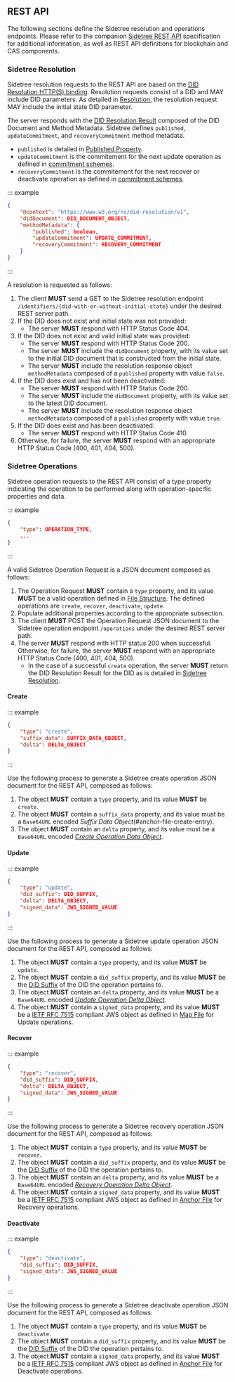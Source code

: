 ## REST API

The following sections define the Sidetree resolution and operations endpoints. Please refer to the companion [Sidetree REST API](https://identity.foundation/sidetree/swagger/) specification for additional information, as well as REST API definitions for blockchain and CAS components.

### Sidetree Resolution

Sidetree resolution requests to the REST API are based on the [DID Resolution HTTP(S) binding](https://w3c-ccg.github.io/did-resolution/#bindings-https).
Resolution requests consist of a DID and MAY include DID parameters.
As detailed in [Resolution](#resolution), the resolution request MAY include the initial state DID parameter.

The server responds with the [DID Resolution Result](https://w3c-ccg.github.io/did-resolution/#did-resolution-result) composed of the DID Document and Method Metadata.
Sidetree defines `published`, `updateCommitment`, and `recoveryCommitment` method metadata.
   - `published` is detailed in [Published Property](#published-property).
   - `updateCommitment` is the commitement for the next update operation as defined in [commitment schemes](https://identity.foundation/sidetree/spec/#commitment-schemes).
   - `recoveryCommitment` is the commitement for the next recover or deactivate operation as defined in [commitment schemes](https://identity.foundation/sidetree/spec/#commitment-schemes).

::: example
```json
{
    "@context": "https://www.w3.org/ns/did-resolution/v1",
    "didDocument": DID_DOCUMENT_OBJECT,
    "methodMetadata": {
        "published": boolean,
        "updateCommitment": UPDATE_COMMITMENT,
        "recoveryCommitment": RECOVERY_COMMITMENT
    }
}
```
:::

A resolution is requested as follows:

1. The client ****MUST**** send a GET to the Sidetree resolution endpoint `/identifiers/{did-with-or-without-initial-state}` under the desired REST server path.
2. If the DID does not exist and initial state was not provided:
   - The server ****MUST**** respond with HTTP Status Code 404.
3. If the DID does not exist and valid initial state was provided:
   - The server ****MUST**** respond with HTTP Status Code 200.
   - The server ****MUST**** include the `didDocument` property, with its value set to the initial DID document that is constructed from the initial state.
   - The server ****MUST**** include the resolution response object `methodMetadata` composed of a `published` property with value `false`.
4. If the DID does exist and has not been deactivated:
   - The server ****MUST**** respond with HTTP Status Code 200.
   - The server ****MUST**** include the `didDocument` property, with its value set to the latest DID document.
   - The server ****MUST**** include the resolution response object `methodMetadata` composed of a `published` property with value `true`.
5. If the DID does exist and has been deactivated:
    - The server ****MUST**** respond with HTTP Status Code 410.
6. Otherwise, for failure, the server ****MUST**** respond with an appropriate HTTP Status Code (400, 401, 404, 500).

### Sidetree Operations

Sidetree operation requests to the REST API consist of a type property indicating the operation to be performed along with operation-specific properties and data.

::: example
```json
{
    "type": OPERATION_TYPE,
    ...
}
```
:::

A valid Sidetree Operation Request is a JSON document composed as follows:

1. The Operation Request ****MUST**** contain a `type` property, and its value ****MUST**** be a valid operation defined in
[File Structure](#file-structures). The defined operations are `create`, `recover`, `deactivate`, `update`.
2. Populate additional properties according to the appropriate subsection.
3. The client ****MUST**** POST the Operation Request JSON document to the Sidetree operation endpoint `/operations` under the desired REST server path.
4. The server ****MUST**** respond with HTTP status 200 when successful. Otherwise, for failure, the server ****MUST**** respond with an appropriate HTTP Status Code (400, 401, 404, 500).
   - In the case of a successful `create` operation, the server ****MUST**** return the DID Resolution Result for the DID as is detailed in [Sidetree Resolution](#sidetree-resolution).

#### Create

::: example
```json
{
    "type": "create",
    "suffix_data": SUFFIX_DATA_OBJECT,
    "delta": DELTA_OBJECT
}
```
:::

Use the following process to generate a Sidetree create operation JSON document for the REST API, composed as follows:

1. The object ****MUST**** contain a `type` property, and its value ****MUST**** be `create`.
2. The object ****MUST**** contain a `suffix_data` property, and its value must be a `Base64URL` encoded _Suffix Data Object_(#anchor-file-create-entry).
3. The object ****MUST**** contain an `delta` property, and its value must be a `Base64URL` encoded [_Create Operation Data Object_](#create-data-object).

#### Update

::: example
```json
{
    "type": "update",
    "did_suffix": DID_SUFFIX,
    "delta": DELTA_OBJECT,
    "signed_data": JWS_SIGNED_VALUE
}
```
:::

Use the following process to generate a Sidetree update operation JSON document for the REST API, composed as follows:

1. The object ****MUST**** contain a `type` property, and its value ****MUST**** be `update`.
1. The object ****MUST**** contain a `did_suffix` property, and its value ****MUST**** be the [DID Suffix](#did-suffix) of the DID the operation pertains to.
1. The object ****MUST**** contain an `delta` property, and its value ****MUST**** be a `Base64URL` encoded [_Update Operation Delta Object_](#update-data-object).
1. The object ****MUST**** contain a `signed_data` property, and its value ****MUST**** be a [IETF RFC 7515](https://tools.ietf.org/html/rfc7515) compliant JWS object
as defined in [Map File](https://identity.foundation/sidetree/spec/#map-file) for Update operations.

#### Recover

::: example
```json
{
    "type": "recover",
    "did_suffix": DID_SUFFIX,
    "delta": DELTA_OBJECT,
    "signed_data": JWS_SIGNED_VALUE
}
```
:::

Use the following process to generate a Sidetree recovery operation JSON document for the REST API, composed as follows:

1. The object ****MUST**** contain a `type` property, and its value ****MUST**** be `recover`.
1. The object ****MUST**** contain a `did_suffix` property, and its value ****MUST**** be the [DID Suffix](#did-suffix) of the DID the operation pertains to.
1. The object ****MUST**** contain an `delta` property, and its value ****MUST**** be a `Base64URL` encoded [_Recovery Operation Delta Object_](#recover-delta-object).
1. The object ****MUST**** contain a `signed_data` property, and its value ****MUST**** be a [IETF RFC 7515](https://tools.ietf.org/html/rfc7515) compliant JWS object
as defined in [Anchor File](https://identity.foundation/sidetree/spec/#anchor-file) for Recovery operations.

#### Deactivate

::: example
```json
{
    "type": "deactivate",
    "did_suffix": DID_SUFFIX,
    "signed_data": JWS_SIGNED_VALUE
}
```
:::

Use the following process to generate a Sidetree deactivate operation JSON document for the REST API, composed as follows:

1. The object ****MUST**** contain a `type` property, and its value ****MUST**** be `deactivate`.
1. The object ****MUST**** contain a `did_suffix` property, and its value ****MUST**** be the [DID Suffix](#did-suffix) of the DID the operation pertains to.
1. The object ****MUST**** contain a `signed_data` property, and its value ****MUST**** be a [IETF RFC 7515](https://tools.ietf.org/html/rfc7515) compliant JWS object
as defined in [Anchor File](https://identity.foundation/sidetree/spec/#anchor-file) for Deactivate operations.
